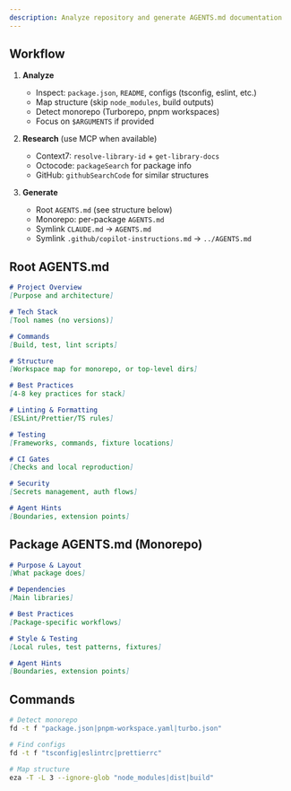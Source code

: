 ```yaml
---
description: Analyze repository and generate AGENTS.md documentation
---
```


## Workflow

1. **Analyze**
   - Inspect: `package.json`, `README`, configs (tsconfig, eslint, etc.)
   - Map structure (skip `node_modules`, build outputs)
   - Detect monorepo (Turborepo, pnpm workspaces)
   - Focus on `$ARGUMENTS` if provided

2. **Research** (use MCP when available)
   - Context7: `resolve-library-id` + `get-library-docs`
   - Octocode: `packageSearch` for package info
   - GitHub: `githubSearchCode` for similar structures

3. **Generate**
   - Root `AGENTS.md` (see structure below)
   - Monorepo: per-package `AGENTS.md`
   - Symlink `CLAUDE.md` → `AGENTS.md`
   - Symlink `.github/copilot-instructions.md` → `../AGENTS.md`

## Root AGENTS.md

```markdown
# Project Overview
[Purpose and architecture]

# Tech Stack
[Tool names (no versions)]

# Commands
[Build, test, lint scripts]

# Structure
[Workspace map for monorepo, or top-level dirs]

# Best Practices
[4-8 key practices for stack]

# Linting & Formatting
[ESLint/Prettier/TS rules]

# Testing
[Frameworks, commands, fixture locations]

# CI Gates
[Checks and local reproduction]

# Security
[Secrets management, auth flows]

# Agent Hints
[Boundaries, extension points]
```

## Package AGENTS.md (Monorepo)

```markdown
# Purpose & Layout
[What package does]

# Dependencies
[Main libraries]

# Best Practices
[Package-specific workflows]

# Style & Testing
[Local rules, test patterns, fixtures]

# Agent Hints
[Boundaries, extension points]
```

## Commands

```bash
# Detect monorepo
fd -t f "package.json|pnpm-workspace.yaml|turbo.json"

# Find configs
fd -t f "tsconfig|eslintrc|prettierrc"

# Map structure
eza -T -L 3 --ignore-glob "node_modules|dist|build"
```
